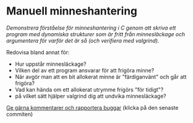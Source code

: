 # Manuell minneshantering

_Demonstrera förståelse för minneshantering i C genom att skriva ett program med dynamiska strukturer som är fritt från minnesläckage och argumentera för varför det är så (och verifiera med valgrind)._

Redovisa bland annat för:

* Hur uppstår minnesläckage?
* Vilken del av ett program ansvarar för att frigöra minne?
* När avgör man att en bit allokerat minne är "färdiganvänt" och går att frigöra?
* Vad kan hända om ett allokerat utrymme frigörs "för tidigt"?
* på vilket sätt hjälper valgrind dig att undvika minnesläckage?

[Ge gärna kommentarer och rapportera buggar](https://github.com/IOOPM-UU/achievements/commits/master/J27.md) (klicka på den senaste commiten)

